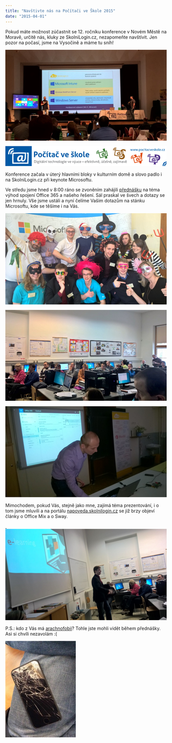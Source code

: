```yaml
---
title: "Navštivte nás na Počítači ve Škole 2015"
date: "2015-04-01"
---
```


Pokud máte možnost zúčastnit se 12. ročníku konference v Novém Městě na Moravě, určitě nás, kluky ze SkolniLogin.cz, nezapomeňte navštívit. Jen pozor na počasí, jsme na Vysočině a máme tu sníh!

[![WP_20150331_12_25_44_Pro](images/WP_20150331_12_25_44_Pro-1024x576.jpg)](https://blog.skolnilogin.cz/wp-content/uploads/sites/6/2015/04/WP_20150331_12_25_44_Pro.jpg)

  

[![Počítač ve škole banner](images/pocitac_ve_skole-banner-728x90.png "Počítač ve škole")](http://www.pocitacveskole.cz)

Konference začala v úterý hlavními bloky v kulturním domě a slovo padlo i na SkolniLogin.cz při keynote Microsoftu.

Ve středu jsme hned v 8:00 ráno se zvoněním zahájili [přednášku](http://www.pocitacveskole.cz/prednasky/uceleny-informacni-system-sprava-uzivatelu-aneb-jak-vyuzivat-skolni-office-365-na-maximum) na téma výhod spojení Office 365 a našeho řešení. Sál praskal ve švech a dotazy se jen hrnuly. Vše jsme ustáli a nyní čelíme Vašim dotazům na stánku Microsoftu, kde se těšíme i na Vás.

[![WP_20150401_12_05_10_Pro](images/WP_20150401_12_05_10_Pro-1024x576.jpg)](https://blog.skolnilogin.cz/wp-content/uploads/sites/6/2015/04/WP_20150401_12_05_10_Pro.jpg)

[![WP_20150401_10_08_23_Rich](images/WP_20150401_10_08_23_Rich1-1024x575.jpg)](https://blog.skolnilogin.cz/wp-content/uploads/sites/6/2015/04/WP_20150401_10_08_23_Rich1.jpg)

[![WP_20150401_012](images/WP_20150401_012-1024x576.jpg)](https://blog.skolnilogin.cz/wp-content/uploads/sites/6/2015/04/WP_20150401_012.jpg)

Mimochodem, pokud Vás, stejně jako mne, zajímá téma prezentování, i o tom jsme mluvili a na portálu [napoveda.skolnilogin.cz](https://napoveda.skolnilogin.cz/office-sway/) se již brzy objeví články o Office Mix a o Sway.

[ ![WP_20150401_10_07_59_Rich](images/WP_20150401_10_07_59_Rich-1024x576.jpg)](https://blog.skolnilogin.cz/wp-content/uploads/sites/6/2015/04/WP_20150401_10_07_59_Rich.jpg)

P.S.: kdo z Vás má [arachnofobii](http://cs.wikipedia.org/wiki/Arachnofobie)? Tohle jste mohli vidět během přednášky. Asi si chvíli nezavolám :(

[![11124403_1063537137006174_1511094313_n](images/11124403_1063537137006174_1511094313_n-220x300.jpg)](https://blog.skolnilogin.cz/wp-content/uploads/sites/6/2015/04/11124403_1063537137006174_1511094313_n.jpg)

